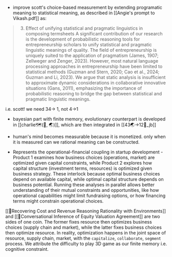 - improve scott's choice-based measurement by extending programatic meaning to statistical meaning, as described in [[Angie's prompt to Vikash.pdf]] as:

> 3. Effect of unifying statistical and pragmatic linguistics in composing termsheets
A significant contribution of our research is the development of probabilistic reasoning tools for entrepreneurship scholars to unify statistical and pragmatic linguistic meanings of quality. The field of entrepreneurship is uniquely suited to the application of pragmatism (James, 1907; Zellweger and Zenger, 2023). However, most natural language processing approaches in entrepreneurship have been limited to statistical methods (Guzman and Stern, 2020; Cao et al., 2024; Guzman and Li, 2023). We argue that static analysis is insufficient to approximate dynamic considerations in collaborative innovative situations (Gans, 2011), emphasizing the importance of probabilistic reasoning to bridge the gap between statistical and pragmatic linguistic meanings.

i.e. scott! we need 34-> 1, not 4->1

- bayesian part with finite memory, evolutionary counterpart is developed in [[charlie🗺️(🧭, 🌏)]], which are then integrated in [[43🌏->12🧠_jb]]
- human's mind becomes measurable because it is monetized. only when it is measured can we rational meaning can be constructed. 

- Represents the operational-financial coupling in startup development - Product 1 examines how business choices (operations, market) are optimized given capital constraints, while Product 2 explores how capital structure (investment terms, resources) is optimized given business strategy. These interlock because optimal business choices depend on available capital, while optimal capital structure depends on business potential. Running these analyses in parallel allows better understanding of their mutual constraints and opportunities, like how operational capabilities might limit fundraising options, or how financing terms might constrain operational choices.

 [[📝Recovering Cost and Revenue Reasoning Rationality with Environments]] and [[📝Conversational Inference of Equity Valuation Agreement]] are two sides of one coin. The former fixes resource then optimizes business choices (supply chain and market), while the latter fixes business choices then optimize resource. In reality, optimization happens in the joint space of resource, supply chain, market, with the `capitalize`, `collaborate`, `segment`  process. We attribute the difficulty to play 3D game as our finite memory i.e. cognitive constraint.
